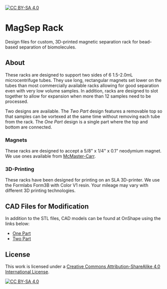[![CC BY-SA 4.0][cc-by-sa-shield]][cc-by-sa]
# MagSep Rack
Design files for custom, 3D-printed magnetic separation rack for bead-based separation of biomolecules. 

## About
These racks are designed to support two sides of 6 1.5-2.0mL microcentrifuge tubes. They use long, rectangular magnets set lower on the tubes than most commercially available racks allowing for good separation even with very low volume samples. In addition, racks are designed to slot together to allow for expansion when more than 12 samples need to be processed.

Two designs are available. The _Two Part_ design features a removable top so that samples can be vortexed at the same time without removing each tube from the rack. The _One Part_ design is a single part where the top and bottom are connected.

### Magnets
These racks are designed to accept a 5/8" x 1/4" x 0.1" neodymium magnet. We use ones available from [McMaster-Carr](https://www.mcmaster.com/5848K78/).

### 3D-Printing
These racks have been designed for printing on an SLA 3D-printer. We use the Formlabs Form3B with Color V1 resin. Your mileage may vary with different 3D printing technologies.

## CAD Files for Modification
In addition to the STL files, CAD models can be found at OnShape using the links below:

- [One Part](https://cad.onshape.com/documents/ac3f1812ea71904c4083b250/w/dbaaac48466942043f92d1b7/e/5bb39ef93866d42250d2d921)
- [Two Part](https://cad.onshape.com/documents/ac3f1812ea71904c4083b250/w/1948a836c2f0dd5088106535/e/5bb39ef93866d42250d2d921)

## License
This work is licensed under a
[Creative Commons Attribution-ShareAlike 4.0 International License][cc-by-sa].

[![CC BY-SA 4.0][cc-by-sa-image]][cc-by-sa]

[cc-by-sa]: http://creativecommons.org/licenses/by-sa/4.0/
[cc-by-sa-image]: https://licensebuttons.net/l/by-sa/4.0/88x31.png
[cc-by-sa-shield]: https://img.shields.io/badge/License-CC%20BY--SA%204.0-lightgrey.svg
